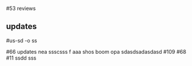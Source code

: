 #53 reviews
## updates
#us-sd -o ss

#66 updates nea ssscsss f
aaa shos boom opa
sdasdsadasdasd
#109 #68 
#11
ssdd sss
